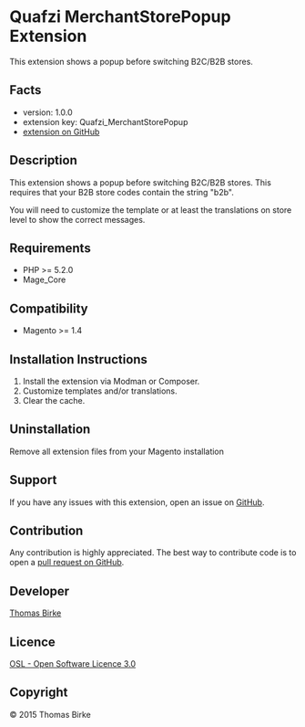 Quafzi MerchantStorePopup Extension
=====================
This extension shows a popup before switching B2C/B2B stores. 

Facts
-----
- version: 1.0.0
- extension key: Quafzi_MerchantStorePopup
- [extension on GitHub](https://github.com/quafzi/magento-merchant-store-popup)

Description
-----------
This extension shows a popup before switching B2C/B2B stores. This requires that
your B2B store codes contain the string "b2b".

You will need to customize the template or at least the translations on store
level to show the correct messages.

Requirements
------------
- PHP >= 5.2.0
- Mage_Core

Compatibility
-------------
- Magento >= 1.4

Installation Instructions
-------------------------
1. Install the extension via Modman or Composer.
2. Customize templates and/or translations.
3. Clear the cache.

Uninstallation
--------------
Remove all extension files from your Magento installation

Support
-------
If you have any issues with this extension, open an issue on
[GitHub](https://github.com/quafzi/magento-merchant-store-popup/issues).

Contribution
------------
Any contribution is highly appreciated. The best way to contribute code is to open a [pull request on GitHub](https://help.github.com/articles/using-pull-requests).

Developer
---------

[Thomas Birke](https://twitter.com/quafzi)

Licence
-------
[OSL - Open Software Licence 3.0](http://opensource.org/licenses/osl-3.0.php)

Copyright
---------
© 2015 Thomas Birke
